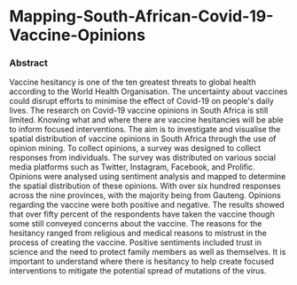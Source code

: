 ﻿# Mapping-South-African-Covid-19-Vaccine-Opinions
 
### Abstract 
Vaccine hesitancy is one of the ten greatest threats to global health according to the World Health Organisation. The uncertainty about vaccines could disrupt efforts to minimise the effect of Covid-19 on people's daily lives. The research on Covid-19 vaccine opinions in South Africa is still limited. Knowing what and where there are vaccine hesitancies will be able to inform focused interventions. The aim is to investigate and visualise the spatial distribution of vaccine opinions in South Africa through the use of opinion mining.  To collect opinions, a survey was designed to collect responses from individuals. The survey was distributed on various social media platforms such as Twitter, Instagram, Facebook, and Prolific. Opinions were analysed using sentiment analysis and mapped to determine the spatial distribution of these opinions. With over six hundred responses across the nine provinces, with the majority being from Gauteng. Opinions regarding the vaccine were both positive and negative. The results showed that over fifty percent of the respondents have taken the vaccine though some still conveyed concerns about the vaccine. The reasons for the hesitancy ranged from religious and medical reasons to mistrust in the process of creating the vaccine. Positive sentiments included trust in science and the need to protect family members as well as themselves. It is important to understand where there is hesitancy to help create focused interventions to mitigate the potential spread of mutations of the virus. 

